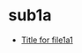 <!-- this entire file is auto-generated -->

# sub1a

<!-- optional markdown-notes-tree directory description starts here -->

<!-- optional markdown-notes-tree directory description ends here -->

- [Title for file1a1](file1a1.md)
